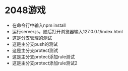 #  2048游戏

- 在命令行中输入npm install
- 运行server.js，随后打开浏览器输入127.0.0.1/index.html
- 这是分支管理的测试
- 这是主分支push的测试
- 这是主分支protect测试
- 这是主分支protect添加rule测试
- 这是主分支protect添加rule测试2

